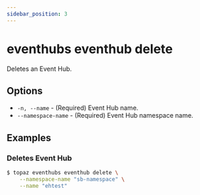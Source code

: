 ```yaml
---
sidebar_position: 3
---
```


# eventhubs eventhub delete
Deletes an Event Hub.

## Options
* `-n, --name` - (Required) Event Hub name.
* `--namespace-name` - (Required) Event Hub namespace name.

## Examples

### Deletes Event Hub
```bash
$ topaz eventhubs eventhub delete \
    --namespace-name "sb-namespace" \
    --name "ehtest"
```
